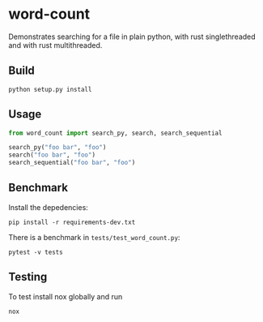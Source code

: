 # word-count

Demonstrates searching for a file in plain python, with rust singlethreaded and with rust multithreaded.

## Build

```shell
python setup.py install
```

## Usage

```python
from word_count import search_py, search, search_sequential

search_py("foo bar", "foo")
search("foo bar", "foo")
search_sequential("foo bar", "foo")
```

## Benchmark

Install the depedencies:

```shell
pip install -r requirements-dev.txt
```


There is a benchmark in `tests/test_word_count.py`:

```shell
pytest -v tests
```

## Testing

To test install nox globally and run

```shell
nox
```
